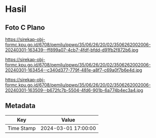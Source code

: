 # Hasil

## Foto C Plano

https://sirekap-obj-formc.kpu.go.id/6708/pemilu/ppwp/35/06/26/20/02/3506262002006-20240301-163439--ff899a07-4cb7-4fdf-bfdd-d91fb2f872b6.jpg

https://sirekap-obj-formc.kpu.go.id/6708/pemilu/ppwp/35/06/26/20/02/3506262002006-20240301-163454--c340d377-779f-481e-a8f7-c69a0f7b6e4d.jpg

https://sirekap-obj-formc.kpu.go.id/6708/pemilu/ppwp/35/06/26/20/02/3506262002006-20240301-163509--b672fc7b-5504-4fd6-901b-6a774b4ec3a4.jpg


## Metadata

| Key        | Value               |
| ---------- | ------------------- |
| Time Stamp | 2024-03-01 17:00:00 |



